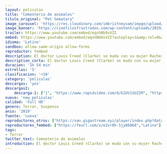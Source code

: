```yaml
---
layout: peliculas
title: "Cementerio de animales"
titulo_original: "Pet Sematary"
image_carousel: 'https://res.cloudinary.com/imbriitneysam/image/upload/v1557029077/cementerio-poster-min.jpg'
image_banner: 'https://cinefilosfrustrados.com/wp-content/uploads/2019/04/cementerio-de-animales-3.jpg'
trailer: https://www.youtube.com/embed/eqshNb9vVZI
embed: https://www.youtube.com/embed/eqshNb9vVZI?autoplay=1&amp;rel=0&amp;hd=1&border=0&wmode=opaque&enablejsapi=1&modestbranding=1&controls=1&showinfo=0
idioma: 'Latino'
sandbox: allow-same-origin allow-forms
reproductor: fembed
description: El doctor Louis Creed (Clarke) se muda con su mujer Racher (Seimetz) y sus dos hijos pequeños de Boston a un pueblecito de Maine, cerca del nuevo hogar de la familia descubrirá una terreno misterioso escondido entre los árboles. Cuando la tragedia llega, Louis hablará con su nuevo vecino, Jud Crandall (Lithgow), desencadenando una peligrosa reacción en cadena que desatará un mal de horribles consecuencias.
description_corta: El doctor Louis Creed (Clarke) se muda con su mujer Racher (Seimetz) y sus dos hijos pequeños de Boston a un pueblecito de Maine, cerca del nuevo hogar de la familia descubrirá una terreno misterioso escondido entre los árboles. Cuando la tragedia llega, Louis hablará con su nuevo vecino, Jud Crandall (Lithgow), desencadenando una peligrosa reacción en cadena que desatará un mal de horribles consecuencias.
duracion: '1h 54 min'
estrellas: '5'
clasificacion: '+10'
category: 'peliculas'
descargas: 'yes'
descargas2:
    descarga-1: ["1", "https://www.rapidvideo.com/d/G2UV1SUZIM", "https://www.google.com/s2/favicons?domain=openload.co","OpenLoad","https://res.cloudinary.com/imbriitneysam/image/upload/v1541473684/mexico.png", "Latino", "Full HD"]
nuevo: 'new_peliculas'
calidad: 'Full HD'
genero: Terror, Suspenso
anio: '2019'
fuente: 'cueva'
reproductores_otros: ["https://van.gigastream.xyz/player/index.php?data=e0c641195b27425bb056ac56f8953d24","Latino","https://streampelis.info/public/dist/index.html?id=ff3a8626a085553fe9fae9b3d830aced","Latino","https://www.zembed.to/public/dist/asteroid.html?id=21722bbf88ab0e6498e92365e2fc5293&title=Pet%20Sematary","Latino","https://mstream.press/161l2s2m3sno","Latino"]
reproductores_fembed: ["https://feurl.com/v/e2xr0h-5jy86068","Latino"]
tags:
- Terror
twitter_text: Cemneterio de animales
introduction: El doctor Louis Creed (Clarke) se muda con su mujer Racher (Seimetz) y sus dos hijos pequeños de Boston a un pueblecito de Maine, cerca del nuevo hogar de la familia descubrirá una terreno misterioso escondido entre los árboles. Cuando la tragedia llega, Louis hablará con su nuevo vecino, Jud Crandall (Lithgow), desencadenando una peligrosa reacción en cadena que desatará un mal de horribles consecuencias.
---
```



 







